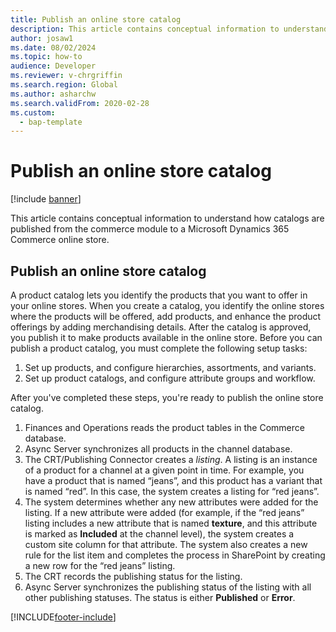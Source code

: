 ```yaml
---
title: Publish an online store catalog
description: This article contains conceptual information to understand how catalogs are published from the commerce module to a Microsoft Dynamics 365 Commerce online store.
author: josaw1
ms.date: 08/02/2024
ms.topic: how-to
audience: Developer
ms.reviewer: v-chrgriffin
ms.search.region: Global
ms.author: asharchw
ms.search.validFrom: 2020-02-28
ms.custom: 
  - bap-template
---
```


# Publish an online store catalog

[!include [banner](../includes/banner.md)]

This article contains conceptual information to understand how catalogs are published from the commerce module to a Microsoft Dynamics 365 Commerce online store.

## Publish an online store catalog

A product catalog lets you identify the products that you want to offer in your online stores. When you create a catalog, you identify the online stores where the products will be offered, add products, and enhance the product offerings by adding merchandising details. After the catalog is approved, you publish it to make products available in the online store. Before you can publish a product catalog, you must complete the following setup tasks:

1. Set up products, and configure hierarchies, assortments, and variants.
2. Set up product catalogs, and configure attribute groups and workflow.

After you've completed these steps, you're ready to publish the online store catalog.

1. Finances and Operations reads the product tables in the Commerce database.
2. Async Server synchronizes all products in the channel database.
3. The CRT/Publishing Connector creates a *listing*. A listing is an instance of a product for a channel at a given point in time. For example, you have a product that is named “jeans”, and this product has a variant that is named “red”. In this case, the system creates a listing for “red jeans”.
4. The system determines whether any new attributes were added for the listing. If a new attribute were added (for example, if the “red jeans” listing includes a new attribute that is named **texture**, and this attribute is marked as **Included** at the channel level), the system creates a custom site column for that attribute. The system also creates a new rule for the list item and completes the process in SharePoint by creating a new row for the “red jeans” listing.
5. The CRT records the publishing status for the listing.
6. Async Server synchronizes the publishing status of the listing with all other publishing statuses. The status is either **Published** or **Error**.

[!INCLUDE[footer-include](../../includes/footer-banner.md)]
